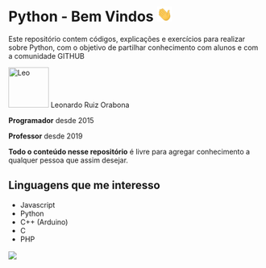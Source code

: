# Python - Bem Vindos <img src="https://github.com/Leoruiz197/Leoruiz197/blob/main/img/Hi.gif" width="30px">

Este repositório contem códigos, explicações e exercícios para realizar sobre Python, com o objetivo de partilhar conhecimento com alunos e com a comunidade GITHUB

[//]: contributor-faces

<a href="https://github.com/leoruiz197"><img src="https://avatars.githubusercontent.com/u/14226441?v=4" title="Leo" width="80" height="80"></a> Leonardo Ruiz Orabona

**Programador** desde 2015

**Professor** desde 2019

**Todo o conteúdo nesse repositório** é livre para agregar conhecimento a qualquer pessoa que assim desejar.

## Linguagens que me interesso

- Javascript
- Python
- C++ (Arduino)
- C
- PHP



<img width="495px" align="center" src="https://github-readme-stats.vercel.app/api?username=leoruiz197&theme=buefy&?theme=dark&show_icons=true%count_private=true&include_all_commits=true&hide=contribs,prs,issues"/>
